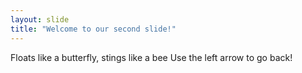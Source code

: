 ```yaml
---
layout: slide
title: "Welcome to our second slide!"
---
```

Floats like a butterfly, stings like a bee
Use the left arrow to go back!
